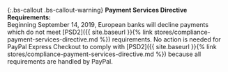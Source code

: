 
{:.bs-callout .bs-callout-warning}
**Payment Services Directive Requirements:** <br/>
Beginning September 14, 2019, European banks will decline payments which do not meet [PSD2]({{ site.baseurl }}{% link stores/compliance-payment-services-directive.md %}) requirements. No action is needed for PayPal Express Checkout to comply with [PSD2]({{ site.baseurl }}{% link stores/compliance-payment-services-directive.md %}) because all requirements are handled by PayPal.
